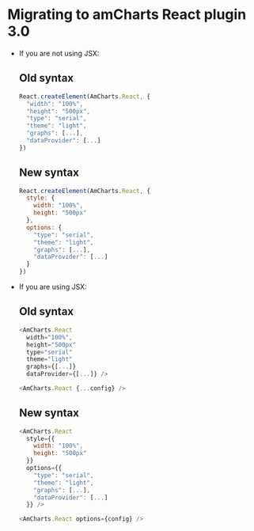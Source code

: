 Migrating to amCharts React plugin 3.0
======================================

* If you are not using JSX:

   Old syntax
   ----------

   ```js
   React.createElement(AmCharts.React, {
     "width": "100%",
     "height": "500px",
     "type": "serial",
     "theme": "light",
     "graphs": [...],
     "dataProvider": [...]
   })
   ```

   New syntax
   ----------

   ```js
   React.createElement(AmCharts.React, {
     style: {
       width: "100%",
       height: "500px"
     },
     options: {
       "type": "serial",
       "theme": "light",
       "graphs": [...],
       "dataProvider": [...]
     }
   })
   ```

* If you are using JSX:

   Old syntax
   ----------

   ```js
   <AmCharts.React
     width="100%",
     height="500px"
     type="serial"
     theme="light"
     graphs={[...]}
     dataProvider={[...]} />
   ```

   ```js
   <AmCharts.React {...config} />
   ```

   New syntax
   ----------

   ```js
   <AmCharts.React
     style={{
       width: "100%",
       height: "500px"
     }}
     options={{
       "type": "serial",
       "theme": "light",
       "graphs": [...],
       "dataProvider": [...]
     }} />
   ```

   ```js
   <AmCharts.React options={config} />
   ```
